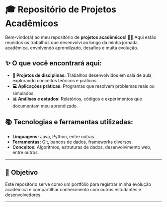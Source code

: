 # 🎓 Repositório de Projetos Acadêmicos  

Bem-vindo(a) ao meu repositório de **projetos acadêmicos**! 🚀📘 Aqui estão reunidos os trabalhos que desenvolvi ao longo da minha jornada acadêmica, envolvendo aprendizado, desafios e muita evolução.  

## ✨ O que você encontrará aqui:  
- **📂 Projetos de disciplinas:** Trabalhos desenvolvidos em sala de aula, explorando conceitos teóricos e práticos.  
- **💻 Aplicações práticas:** Programas que resolvem problemas reais ou simulados.  
- **📊 Análises e estudos:** Relatórios, códigos e experimentos que documentam meu aprendizado.  

## 📚 Tecnologias e ferramentas utilizadas:  
- **Linguagens:** Java, Python, entre outras.  
- **Ferramentas:** Git, bancos de dados, frameworks diversos.  
- **Conceitos:** Algoritmos, estruturas de dados, desenvolvimento web, entre outros.  

---

## 🌟 Objetivo  
Este repositório serve como um portfólio para registrar minha evolução acadêmica e compartilhar conhecimento com outros estudantes e desenvolvedores.  

---

